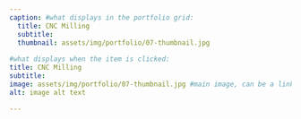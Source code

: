 ```yaml
---
caption: #what displays in the portfolio grid:
  title: CNC Milling
  subtitle: 
  thumbnail: assets/img/portfolio/07-thumbnail.jpg
  
#what displays when the item is clicked:
title: CNC Milling
subtitle: 
image: assets/img/portfolio/07-thumbnail.jpg #main image, can be a link or a file in assets/img/portfolio
alt: image alt text

---
```



